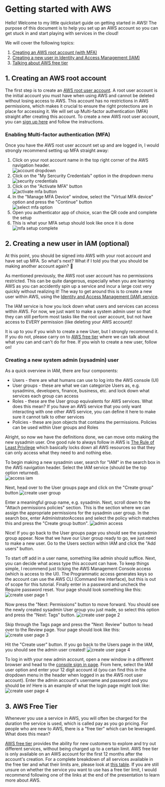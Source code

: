 # Getting started with AWS

Hello! Welcome to my little quickstart guide on getting started in AWS! The purpose of this document is to help you set up an AWS account so you can get stuck in and start playing with services in the cloud!

We will cover the following topics:

1. [Creating an AWS root account (with MFA)](#1-Creating-an-AWS-root-account)
2. [Creating a new user in Identity and Access Management (IAM)](#2-creating-a-new-user-in-iam-optional)
3. [Talking about AWS free tier](#3-AWS-Free-Tier)

## 1. Creating an AWS root account

The first step is to create an [AWS root user account](https://docs.aws.amazon.com/IAM/latest/UserGuide/id_root-user.html). A root user account is the initial account you must have when using AWS and cannot be deleted without losing access to AWS. This account has no restrictions in AWS permissions, which makes it crucial to ensure the right protections are in place for accessing it. We will set up Multi-factor authentication (MFA) straight after creating this account. To create a new AWS root user account, you can [sign up here](https://portal.aws.amazon.com/billing/signup#/start) and follow the instructions.

### Enabling Multi-factor authentication (MFA)

Once you have the AWS root user account set up and are logged in, I would strongly recommend setting up MFA straight away:

1. Click on your root account name in the top right corner of the AWS navigation header.  
   ![account dropdown](images/1_1_Account_Dropdown.png)
2. Click on the "My Sercurity Credentials" option in the dropdown menu  
   ![security credentials](images/1_2_My_Security_Credentials.png)
3. Click on the "Activate MFA" button  
   ![activate mfa button](images/1_3_Activate_MFA.png)
4. In the "Manage MFA Device" window, select the "Virtual MFA device" option and press the "Continue" button  
   ![select mfa option](images/1_4_Virtual_MFA.png)
5. Open you authenticator app of choice, scan the QR code and complete the setup
6. This is what your MFA setup should look like once it is done  
   ![mfa setup complete](images/1_5_MFA_Done.png)

## 2. Creating a new user in IAM (optional)

At this point, you should be signed into AWS with your root account and have set up MFA. So what's next? What if I told you that you should be making another account again? 🤔

As mentioned previously, the AWS root user account has no permissions restricted. This can be quite dangerous, especially when you are learning AWS as you can accidently spin up a service and incur a large cost very quickly without realizing it! The way to get around this is to create a new user within AWS, using the [Identity and Access Management (IAM) service](https://aws.amazon.com/iam/).

The IAM service is how you lock down what users and services can access within AWS. For now, we just want to make a system admin user so that they can still perform most tasks like the root user account, but not have access to EVERY permission (like deleting your AWS account)!

It is up to you if you wish to create a new User, but I strongly recommend it. If you do not, please carry on to [AWS free tier](#3.-AWS-Free-Tier) where we can talk about what you can and can't do for free. If you wish to create a new user, follow on!

### Creating a new system admin (sysadmin) user

As a quick overview in IAM, there are four components:

- Users - there are what humans can use to log into the AWS console (UI)
- User groups - these are what we can categorize Users as, e.g. sysadmins, developers, finance, business, etc. and lock down what services each group can access
- Roles - these are the User group equivalents for AWS services. What does this mean? If you have an AWS service that you only want interacting with one other AWS service, you can define it here to make sure it cannot talk to other services
- Policies - these are json objects that contains the permissions. Policies can be used within User groups and Roles

Alright, so now we have the definitions done, we can move onto making the new sysadmin user. One good rule to always follow in AWS is [The Rule of Least Privilege](https://kirkpatrickprice.com/blog/best-practices-for-privilege-management-in-aws/#:~:text=In%20AWS%2C%20the%20concept%20of,Identity%20and%20Access%20Management%20policies.) which basically locks down all AWS resources so that they can only access what they need to and nothing else.

To begin making a new sysadmin user, search for "IAM" in the search box in the AWS navigation header. Select the IAM service (should be the top option returned).  
![access iam](images/2_1_IAM_Access.png)

Next, head over to the User groups page and click on the "Create group" button
![create user group](images/2_2_IAM_Create_group.png)

Enter a meaningful group name, e.g. sysadmin. Next, scroll down to the "Attach permissions policies" section. This is the section where we can assign the appropriate permissions for the sysadmin user group. In the search box, enter AdministratorAccess and select the policy which matches this and press the "Create group button".
![admin access](images/2_3_IAM_Admin_Access.png)

Nice! If you go back to the User groups page you should see the sysadmin group appear. Now that we have our User group ready to go, we just need to make a new user. Go to the Users section within IAM and click the "Add users" button.

To start off add in a user name, something like admin should suffice. Next, you can decide what acess type this account can have. To keep things simple, I recommend just ticking the AWS Management Console access (which is access to the UI). The Programmatic access generates keys so the account can use the AWS CLI (Command line interface), but this is out of scope for this tutorial. Finally enter in a password and uncheck the Require password reset. Your page should look something like this:
![create user page 1](images/2_4_Create_user_1.png)

Now press the "Next: Permissions" button to move forward. You should see the newly created sysadmin User group you just made, so select this option and press the "Next: Tags" button.
![create user page 2](images/2_4_Create_user_2.png)

Skip through the Tags page and press the "Next: Review" button to head over to the Review page. Your page should look like this:
![create user page 3](images/2_4_Create_user_3.png)

Hit the "Create user" button. If you go back to the Users page in the IAM, you should see the admin user created!
![create user page 4](images/2_4_Create_user_4.png)

To log in with your new admin account, open a new window in a different browser and head to the [console sign in page](https://console.aws.amazon.com/console/home). From here, select the IAM user option and enter your 12 digit account id (you can find this in the dropdown menu in the header when logged in as the AWS root user account). Enter the admin account's username and password and you should be in! Here is an example of what the login page might look like:  
![create user page 4](images/2_5_sign_in_user.png)

## 3. AWS Free Tier

Whenever you use a service in AWS, you will often be charged for the duration the service is used, which is called pay as you go pricing. For people who are new to AWS, there is a "free tier" which can be leveraged. What does this mean?

[AWS free tier](https://aws.amazon.com/free) provides the ability for new customers to explore and try out different services, without being charged up to a certain limit. AWS free tier is only available on an AWS account for the first 12 months after the account's creation. For a complete breakdown of all services available in the free tier and what their limits are, please look at [this table](https://aws.amazon.com/free/?all-free-tier.sort-by=item.additionalFields.SortRank&all-free-tier.sort-order=asc&awsf.Free%20Tier%20Types=tier%2312monthsfree&awsf.Free%20Tier%20Categories=*all). If you are still unsure on whether the service you want to use has a free tier limit, I would recommend following one of the links at the end of the presentation to learn more about AWS.
